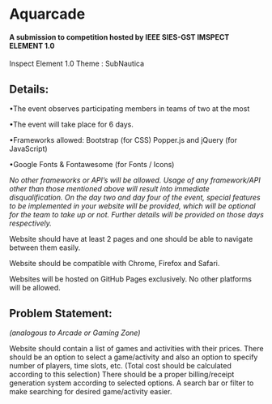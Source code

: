# Aquarcade
#### A submission to competition hosted by IEEE SIES-GST IMSPECT ELEMENT 1.0

Inspect Element 1.0
Theme : SubNautica

Details:
-
•The event observes participating members in teams of two at the most

•The event will take place for 6 days.

•Frameworks allowed:
 Bootstrap (for CSS)
 Popper.js and jQuery (for JavaScript)
	
•Google Fonts & Fontawesome (for Fonts / Icons)

*No other frameworks or API’s will be allowed. Usage of any framework/API other than those mentioned above will result into immediate disqualification.
On the day two and day four of the event, special features to be implemented in your website will be provided, which will be optional for the team to take up or not. Further details will be provided on those days respectively.*

Website should have at least 2 pages and one should be able to navigate between them easily.

Website should be compatible with Chrome, Firefox and Safari.

Websites will be hosted on GitHub Pages exclusively. No other platforms will be allowed.


Problem Statement:
-
_(analogous to Arcade or Gaming Zone)_

Website should contain a list of games and activities with their prices.
There should be an option to select a game/activity and also an option to specify number of players, time slots, etc. (Total cost should be calculated according to this selection)
There should be a proper billing/receipt generation system according to selected options.
A search bar or filter to make searching for desired game/activity easier.
